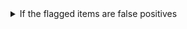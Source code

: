 <!-- markdownlint-disable-next-line MD013 -->
<!-- See https://github.com/check-spelling/check-spelling/wiki/Configuration-Examples%3A-advice -->
<!-- markdownlint-disable MD033 MD041 -->
<details><summary>If the flagged items are false positives</summary>

If items relate to a ...

- binary file (or some other file you wouldn't want to check at all).

  Please add a file path to the `excludes.txt` file matching the
  containing file.

  File paths are Perl 5 Regular Expressions - you can
  [test][1] yours before committing to verify it will match your files.

  `^` refers to the file's path from the root of the repository, so
  `^README\.md$` would exclude README.md (on whichever branch you're
  using).

- well-formed pattern.

  If you can write a
  [pattern][2] that would match it, try adding it to the `patterns.txt`
  file.

  Patterns are Perl 5 Regular Expressions - you can [test][1] yours
  before committing to verify it will match your lines.

  Note that patterns can't match multiline strings.

</details>

[1]: https://www.regexplanet.com/advanced/perl
[2]: https://github.com/check-spelling/check-spelling/wiki/Configuration-Examples:-patterns
